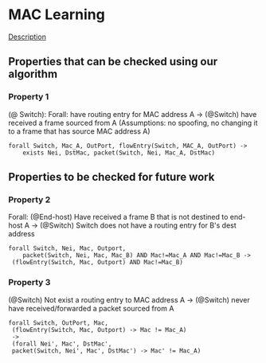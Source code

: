 # MAC Learning

[Description](https://telconotes.wordpress.com/2013/03/09/how-a-switch-works/)

## Properties that can be checked using our algorithm

### Property 1

(@ Switch): Forall: have routing entry for MAC address A -> 
(@Switch) have received a frame sourced from A 
(Assumptions: no spoofing, no changing it to a frame that has source MAC address A)

```
forall Switch, Mac_A, OutPort, flowEntry(Switch, MAC_A, OutPort) ->
	exists Nei, DstMac, packet(Switch, Nei, Mac_A, DstMac) 
```

## Properties to be checked for future work

### Property 2

Forall: (@End-host) Have received a frame B that is not destined to end-host A 
       -> (@Switch) Switch does not have a routing entry for B's dest address

```
forall Switch, Nei, Mac, Outport, 
	packet(Switch, Nei, Mac, Mac_B) AND Mac!=Mac_A AND Mac!=Mac_B ->
 (flowEntry(Switch, Mac, Outport) AND Mac!=Mac_B)
```

### Property 3

(@Switch) Not exist a routing entry to MAC address A -> (@Switch) never have received/forwarded a packet sourced from A

```
forall Switch, OutPort, Mac, 
 (flowEntry(Switch, Mac, Outport) -> Mac != Mac_A)
 ->
 (forall Nei', Mac', DstMac', 
 packet(Switch, Nei', Mac', DstMac') -> Mac' != Mac_A)
```
